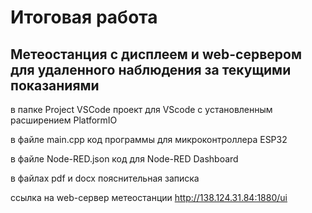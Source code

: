 # Итоговая работа

## Метеостанция с дисплеем и web-сервером для удаленного наблюдения за текущими показаниями

в папке Project VSCode проект для VScode с установленным расширением PlatformIO

в файле main.cpp код программы для микроконтроллера ESP32

в файле Node-RED.json код для Node-RED Dashboard

в файлах pdf и docx пояснительная записка

ссылка на web-сервер метеостанции http://138.124.31.84:1880/ui

